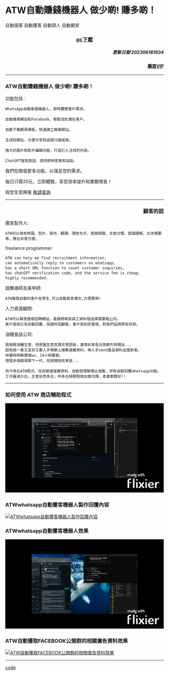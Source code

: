 # ATW自動賺錢機器人 做少啲! 賺多啲！

  自動搵客 自動覆客 自動請人 自動網宣


### <p align='center'>[pc下載](https://github.com/98672794/ATW/raw/main/ATW-202306192111.exe)</p>




##### <p align='right'>更新日期 202306181934 </p>
#### <p align='right'>[購買VIP](https://wa.me/85255258378?text=ATW自動賺錢機器人購買VIP)</p>


---

### ATW自動賺錢機器人 做少啲! 賺多啲！

功能包括：

    WhatsApp自動客服機器人，即時響應客戶需求。
    
    自動搜尋網站和Facebook，輕鬆找到潛在客戶。
    
    自動下載網頁模板，快速建立專業網站。
    
    生成短網址，方便分享和追蹤行銷成效。
    
    強大的圖片和影片編輯功能，打造引人注目的內容。
    
    ChatGPT智能對話，提供即時答案和協助。
    
我們在開發更多功能，以滿足您的需求。
    
每日只需20元，立即體驗，享受效率提升和業務增長！

祝您生意興隆 [敬請查詢](https://wa.me/85255258378?text=查詢ATW自動賺錢機器人)

---

### <p align='right'>顧客的話</p>



廣告製作人:

    ATW可以用來修圖、剪片、寫作、翻譯、潤色句子、查詢問題、文章分類、閱讀理解、文本摘要等，實在非常方便。



freelance programmer:

    ATW can help me find recruitment information,
    can automatically reply to customers on whatsapp,
    has a short URL function to count customer inquiries, 
    has chatGPT verification code, and the service fee is cheap, 
    highly recommended.


跳舞導師及美甲師:

    ATW幫我自動約客戶在學生,可以自動寫宣傳文,方便實用!
    

人力資源顧問:

    ATW可以幫我搜尋招聘網站，直接將精英員工資料發送俾需要嘅公司。 
    客戶查詢又有自動回覆，保證秒回顧客，客戶感到受重視，對我們品牌更有好感。


油糧食品公司:

    我做開油糧生意，但呢盤生意其實非常困身，連個女家長日我都冇時間去...
    因為我一直又送貨又要人手喺網上搜集餐廳資料，再人手send產品資料去搵新客。
    仲要時時睇實個ws，24小時覆客。
    想搵多個錢保障下一代，但就犧牲咗家庭...

    而今用左ATW程式，佢自動搵餐廳資料、自動發埋報價比個客、仲有自動回覆whatsapp功能。 
    工作量減少左，生意反而多左，仲多左時間陪個女做功課，老婆都贊好!!






---

### 如何使用 ATW 商店輔助程式

[![如何使用 ATW 商店輔助程式](如何使用ATW商店輔助程式.gif)](https://youtu.be/WT7Zqc2Nz-0)

### ATWwhatsapp自動覆客機器人製作回覆內容

[![ATWwhatsapp自動覆客機器人製作回覆內容](如何ATWwhatsapp自動覆客機器人製作回覆內容.gif)](https://youtu.be/uqvYBhmzZJ0)

### ATWwhatsapp自動覆客機器人效果

[![ATWwhatsapp自動覆客機器人效果](如何ATWwhatsapp自動覆客機器人效果.gif)](https://youtu.be/-md4UpC3Fnk)

### ATW自動獲取FACEBOOK公開群的相關廣告資料效果

[![ATW自動獲取FACEBOOK公開群的相關廣告資料效果](如何ATW自動獲取FACEBOOK公開群的相關廣告資料效果.gif)](https://youtu.be/OSPR32X_sME)



---


[code](https://github.com/98672794/_atw)
